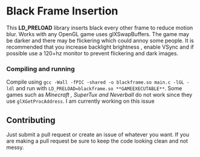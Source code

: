 # Black Frame Insertion
This **LD_PRELOAD** library inserts black every other frame to reduce motion blur. Works with any OpenGL game uses glXSwapBuffers. The game may be darker and there may be flickering which could annoy some people. It is recommended that you increase backlight brightness , enable VSync and if possible use a 120+hz monitor to prevent flickering and dark images.

### Compiling and running
Compile using `gcc -Wall -fPIC -shared -o blackframe.so main.c -lGL -ldl` and run with `LD_PRELOAD=blackframe.so **GAMEEXECUTABLE**`. Some games such as *Minecraft , SuperTux and Neverball* do not work since they use `glXGetProcAddress`. I am currently working on this issue

## Contributing
Just submit a pull request or create an issue of whatever you want. If you are making a pull request be sure to keep the code looking clean and not messy.
